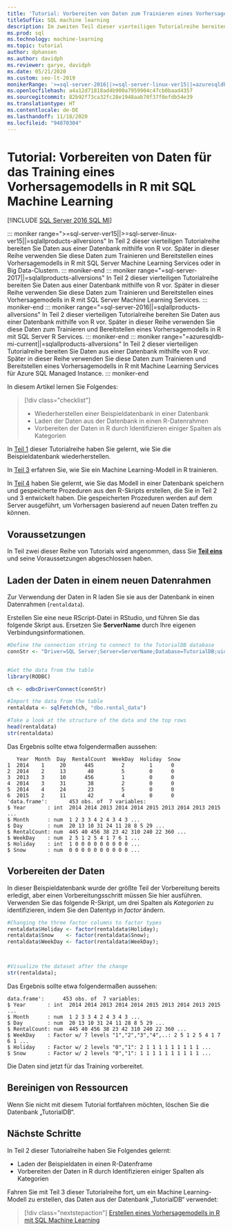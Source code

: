 ```yaml
---
title: 'Tutorial: Vorbereiten von Daten zum Trainieren eines Vorhersagemodells in R'
titleSuffix: SQL machine learning
description: Im zweiten Teil dieser vierteiligen Tutorialreihe bereiten Sie die Daten für das Training eines Vorhersagemodells in R mit SQL Machine Learning vor.
ms.prod: sql
ms.technology: machine-learning
ms.topic: tutorial
author: dphansen
ms.author: davidph
ms.reviewer: garye, davidph
ms.date: 05/21/2020
ms.custom: seo-lt-2019
monikerRange: '>=sql-server-2016||>=sql-server-linux-ver15||=azuresqldb-mi-current||=sqlallproducts-allversions'
ms.openlocfilehash: a4a12d71818ad4b900a7959904c47cb0baad4357
ms.sourcegitcommit: 82b92f73ca32fc28e1948aab70f37f0efdb54e39
ms.translationtype: HT
ms.contentlocale: de-DE
ms.lasthandoff: 11/18/2020
ms.locfileid: "94870304"
---
```

# <a name="tutorial-prepare-data-to-train-a-predictive-model-in-r-with-sql-machine-learning"></a>Tutorial: Vorbereiten von Daten für das Training eines Vorhersagemodells in R mit SQL Machine Learning
[!INCLUDE [SQL Server 2016 SQL MI](../../includes/applies-to-version/sqlserver2016-asdbmi.md)]

::: moniker range=">=sql-server-ver15||>=sql-server-linux-ver15||=sqlallproducts-allversions"
In Teil 2 dieser vierteiligen Tutorialreihe bereiten Sie Daten aus einer Datenbank mithilfe von R vor. Später in dieser Reihe verwenden Sie diese Daten zum Trainieren und Bereitstellen eines Vorhersagemodells in R mit SQL Server Machine Learning Services oder in Big Data-Clustern.
::: moniker-end
::: moniker range="=sql-server-2017||=sqlallproducts-allversions"
In Teil 2 dieser vierteiligen Tutorialreihe bereiten Sie Daten aus einer Datenbank mithilfe von R vor. Später in dieser Reihe verwenden Sie diese Daten zum Trainieren und Bereitstellen eines Vorhersagemodells in R mit SQL Server Machine Learning Services.
::: moniker-end
::: moniker range="=sql-server-2016||=sqlallproducts-allversions"
In Teil 2 dieser vierteiligen Tutorialreihe bereiten Sie Daten aus einer Datenbank mithilfe von R vor. Später in dieser Reihe verwenden Sie diese Daten zum Trainieren und Bereitstellen eines Vorhersagemodells in R mit SQL Server R Services.
::: moniker-end
::: moniker range="=azuresqldb-mi-current||=sqlallproducts-allversions"
In Teil 2 dieser vierteiligen Tutorialreihe bereiten Sie Daten aus einer Datenbank mithilfe von R vor. Später in dieser Reihe verwenden Sie diese Daten zum Trainieren und Bereitstellen eines Vorhersagemodells in R mit Machine Learning Services für Azure SQL Managed Instance.
::: moniker-end

In diesem Artikel lernen Sie Folgendes:

> [!div class="checklist"]
> * Wiederherstellen einer Beispieldatenbank in einer Datenbank
> * Laden der Daten aus der Datenbank in einen R-Datenrahmen
> * Vorbereiten der Daten in R durch Identifizieren einiger Spalten als Kategorien

In [Teil 1](r-predictive-model-introduction.md) dieser Tutorialreihe haben Sie gelernt, wie Sie die Beispieldatenbank wiederherstellen.

In [Teil 3](r-predictive-model-train.md) erfahren Sie, wie Sie ein Machine Learning-Modell in R trainieren.

In [Teil 4](r-predictive-model-deploy.md) haben Sie gelernt, wie Sie das Modell in einer Datenbank speichern und gespeicherte Prozeduren aus den R-Skripts erstellen, die Sie in Teil 2 und 3 entwickelt haben. Die gespeicherten Prozeduren werden auf dem Server ausgeführt, um Vorhersagen basierend auf neuen Daten treffen zu können.

## <a name="prerequisites"></a>Voraussetzungen

In Teil zwei dieser Reihe von Tutorials wird angenommen, dass Sie [**Teil eins**](r-predictive-model-introduction.md) und seine Voraussetzungen abgeschlossen haben.

## <a name="load-the-data-into-a-data-frame"></a>Laden der Daten in einem neuen Datenrahmen

Zur Verwendung der Daten in R laden Sie sie aus der Datenbank in einen Datenrahmen (`rentaldata`).

Erstellen Sie eine neue RScript-Datei in RStudio, und führen Sie das folgende Skript aus. Ersetzen Sie **ServerName** durch Ihre eigenen Verbindungsinformationen.

```r
#Define the connection string to connect to the TutorialDB database
connStr <- "Driver=SQL Server;Server=ServerName;Database=TutorialDB;uid=Username;pwd=Password"


#Get the data from the table
library(RODBC)

ch <- odbcDriverConnect(connStr)

#Import the data from the table
rentaldata <- sqlFetch(ch, "dbo.rental_data")

#Take a look at the structure of the data and the top rows
head(rentaldata)
str(rentaldata)
```

Das Ergebnis sollte etwa folgendermaßen aussehen:

```results
   Year  Month  Day  RentalCount  WeekDay  Holiday  Snow
1  2014    1     20      445         2        1      0
2  2014    2     13       40         5        0      0
3  2013    3     10      456         1        0      0
4  2014    3     31       38         2        0      0
5  2014    4     24       23         5        0      0
6  2015    2     11       42         4        0      0
'data.frame':       453 obs. of  7 variables:
$ Year       : int  2014 2014 2013 2014 2014 2015 2013 2014 2013 2015 ...
$ Month      : num  1 2 3 3 4 2 4 3 4 3 ...
$ Day        : num  20 13 10 31 24 11 28 8 5 29 ...
$ RentalCount: num  445 40 456 38 23 42 310 240 22 360 ...
$ WeekDay    : num  2 5 1 2 5 4 1 7 6 1 ...
$ Holiday    : int  1 0 0 0 0 0 0 0 0 0 ...
$ Snow       : num  0 0 0 0 0 0 0 0 0 0 ...
```

## <a name="prepare-the-data"></a>Vorbereiten der Daten

In dieser Beispieldatenbank wurde der größte Teil der Vorbereitung bereits erledigt, aber einen Vorbereitungsschritt müssen Sie hier ausführen.
Verwenden Sie das folgende R-Skript, um drei Spalten als *Kategorien* zu identifizieren, indem Sie den Datentyp in *factor* ändern.



```r
#Changing the three factor columns to factor types
rentaldata$Holiday <- factor(rentaldata$Holiday);
rentaldata$Snow    <- factor(rentaldata$Snow);
rentaldata$WeekDay <- factor(rentaldata$WeekDay);



#Visualize the dataset after the change
str(rentaldata);
```

Das Ergebnis sollte etwa folgendermaßen aussehen:

```results
data.frame':      453 obs. of  7 variables:
$ Year       : int  2014 2014 2013 2014 2014 2015 2013 2014 2013 2015 ...
$ Month      : num  1 2 3 3 4 2 4 3 4 3 ...
$ Day        : num  20 13 10 31 24 11 28 8 5 29 ...
$ RentalCount: num  445 40 456 38 23 42 310 240 22 360 ...
$ WeekDay    : Factor w/ 7 levels "1","2","3","4",..: 2 5 1 2 5 4 1 7 6 1 ...
$ Holiday    : Factor w/ 2 levels "0","1": 2 1 1 1 1 1 1 1 1 1 ...
$ Snow       : Factor w/ 2 levels "0","1": 1 1 1 1 1 1 1 1 1 1 ...
```

Die Daten sind jetzt für das Training vorbereitet.

## <a name="clean-up-resources"></a>Bereinigen von Ressourcen

Wenn Sie nicht mit diesem Tutorial fortfahren möchten, löschen Sie die Datenbank „TutorialDB“.

## <a name="next-steps"></a>Nächste Schritte

In Teil 2 dieser Tutorialreihe haben Sie Folgendes gelernt:

* Laden der Beispieldaten in einen R-Datenframe
* Vorbereiten der Daten in R durch Identifizieren einiger Spalten als Kategorien

Fahren Sie mit Teil 3 dieser Tutorialreihe fort, um ein Machine Learning-Modell zu erstellen, das Daten aus der Datenbank „TutorialDB“ verwendet:

> [!div class="nextstepaction"]
> [Erstellen eines Vorhersagemodells in R mit SQL Machine Learning](r-predictive-model-train.md)
